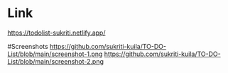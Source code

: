 # Link 
https://todolist-sukriti.netlify.app/

#Screenshots
https://github.com/sukriti-kuila/TO-DO-List/blob/main/screenshot-1.png
https://github.com/sukriti-kuila/TO-DO-List/blob/main/screenshot-2.png
